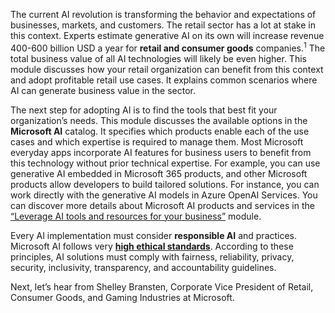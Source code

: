 The current AI revolution is transforming the behavior and expectations of businesses, markets, and customers. The retail sector has a lot at stake in this context. Experts estimate generative AI on its own will increase revenue 400-600 billion USD a year for **retail and consumer goods** companies.<sup>1</sup> The total business value of all AI technologies will likely be even higher. This module discusses how your retail organization can benefit from this context and adopt profitable retail use cases. It explains common scenarios where AI can generate business value in the sector.

The next step for adopting AI is to find the tools that best fit your organization’s needs. This module discusses the available options in the **Microsoft AI** catalog. It specifies which products enable each of the use cases and which expertise is required to manage them. Most Microsoft everyday apps incorporate AI features for business users to benefit from this technology without prior technical expertise. For example, you can use generative AI embedded in Microsoft 365 products, and other Microsoft products allow developers to build tailored solutions. For instance, you can work directly with the generative AI models in Azure OpenAI Services. You can discover more details about Microsoft AI products and services in the [“Leverage AI tools and resources for your business”](/training/modules/leverage-ai-tools) module.

Every AI implementation must consider **responsible AI** and practices. Microsoft AI follows very **[high ethical standards](https://www.microsoft.com/ai/responsible-ai)**. According to these principles, AI solutions must comply with fairness, reliability, privacy, security, inclusivity, transparency, and accountability guidelines.

Next, let’s hear from Shelley Bransten, Corporate Vice President of Retail, Consumer Goods, and Gaming Industries at Microsoft.
